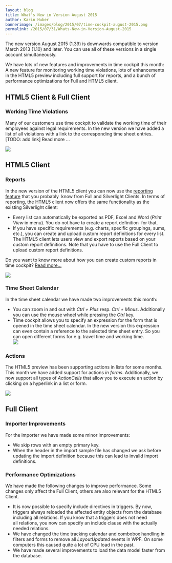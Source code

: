 ```yaml
---
layout: blog
title: What's New in Version August 2015
author: Karin Huber
bannerimage: /images/blog/2015/07/time-cockpit-august-2015.png
permalink: /2015/07/31/Whats-New-in-Version-August-2015
---
```


<p xmlns="http://www.w3.org/1999/xhtml">The new version August 2015 (1.39) is downwards compatible to version March 2013 (1.10) and later. You can use all of these versions in a single account simultaneously.</p><p xmlns="http://www.w3.org/1999/xhtml">We have lots of new features and improvements in time cockpit this month: A new feature for monitoring working time violations, lots of enhancements in the HTML5 preview including full support for reports, and a bunch of performance optimizations for Full and HTML5 client.</p><h2 xmlns="http://www.w3.org/1999/xhtml">HTML5 Client &amp; Full Client</h2><h3 xmlns="http://www.w3.org/1999/xhtml">Working Time Violations
<br /></h3><p xmlns="http://www.w3.org/1999/xhtml">Many of our customers use time cockpit to validate the working time of their employees against legal requirements. In the new version we have added a list of all violations with a link to the corresponding time sheet entries. [TODO: add link] Read more ...<br /></p><p xmlns="http://www.w3.org/1999/xhtml">
  <img src="{{site.baseurl}}images/blog/2015/07/working-time-violations.png" />
</p><h2 xmlns="http://www.w3.org/1999/xhtml">HTML5 Client</h2><h3 xmlns="http://www.w3.org/1999/xhtml">Reports</h3><p xmlns="http://www.w3.org/1999/xhtml">In the new version of the HTML5 client you can now use the <a href="~/blog/2014/03/31/Custom-Reporting-in-Time-Cockpit-is-Final">reporting feature</a> that you <span lang="EN-US">probably </span> know from Full and Silverlight Clients. In terms of reporting, the HTML5 client now offers the same functionality as the existing Silverlight client:</p><ul xmlns="http://www.w3.org/1999/xhtml">
  <li>Every list can automatically be exported as PDF, Excel and Word (<em>Print View</em> in menu). You do not have to create a report <span lang="EN-US">definition </span> for that.</li>
  <li>If you have specific requirements (e.g. charts, specific groupings, sums, etc.), you can create and upload custom report definitions for every list. The HTML5 client lets users view and export reports based on your custom report definitions. Note that you have to use the Full Client to upload custom report definitions.
<br /></li>
</ul><p class="showcase" xmlns="http://www.w3.org/1999/xhtml">Do you want to know more about how you can create custom reports in time cockpit? <a href="http://www.timecockpit.com/blog/2014/03/31/Custom-Reporting-in-Time-Cockpit-is-Final" target="_blank">Read more...</a></p><p xmlns="http://www.w3.org/1999/xhtml">
  <img src="{{site.baseurl}}images/blog/2015/07/time-report-pdf.png" />
</p><h3 xmlns="http://www.w3.org/1999/xhtml">Time Sheet Calendar</h3><p xmlns="http://www.w3.org/1999/xhtml">In the time sheet calendar we have made two improvements this month:<br /></p><ul xmlns="http://www.w3.org/1999/xhtml">
  <li>You can zoom in and out with <em>Ctrl + Plus</em> resp. <em>Ctrl + Minus</em>. Additionally you can use the mouse wheel while pressing the <em>Ctrl</em> key.</li>
  <li>Time cockpit allows you to specify an expression for the form that is opened in the time sheet calendar. In the new version this expression can even contain a reference to the selected time sheet entry. So you can open different forms for e.g. travel time and working time.
<br /><img src="{{site.baseurl}}images/blog/2015/07/time-sheet-form-expression.png" /></li>
</ul><h3 xmlns="http://www.w3.org/1999/xhtml">Actions
<br /></h3><p xmlns="http://www.w3.org/1999/xhtml">The HTML5 preview has been supporting actions in lists for some months. This month we have added support for actions <em>in forms</em>. Additionally, we now support all types of <em>ActionCells</em> that allow you to execute an action by clicking on a hyperlink in a list or form.</p><p xmlns="http://www.w3.org/1999/xhtml">
  <img src="{{site.baseurl}}images/blog/2015/07/actions-in-list-and-form.png" />
</p><h2 xmlns="http://www.w3.org/1999/xhtml">Full Client</h2><h3 xmlns="http://www.w3.org/1999/xhtml">Importer Improvements</h3><p xmlns="http://www.w3.org/1999/xhtml">For the importer we have made some minor improvements:<br /></p><ul xmlns="http://www.w3.org/1999/xhtml">
  <li>We skip rows with an empty primary key.</li>
  <li>When the header in the import sample file has changed we ask before updating the import definition because this can lead to invalid import definitions.</li>
</ul><h3 xmlns="http://www.w3.org/1999/xhtml">Performance Optimizations</h3><p xmlns="http://www.w3.org/1999/xhtml">We have made the following changes to improve performance. Some changes only affect the Full Client, others are also relevant for the HTML5 Client.</p><ul xmlns="http://www.w3.org/1999/xhtml">
  <li>It is now possible to specify include directives in triggers. By now, triggers always reloaded the affected entity objects from the database including all relations. If you know that a triggers does not need all relations, you now can specify an include clause with the actually needed relations.</li>
  <li>We have changed the time tracking calendar and combobox handling in filters and forms to remove all <em>LayoutUpdated</em> events in WPF. On some computers this caused quite a lot of CPU load in the past.</li>
  <li>We have made several improvements to load the data model faster from the database.</li>
</ul>